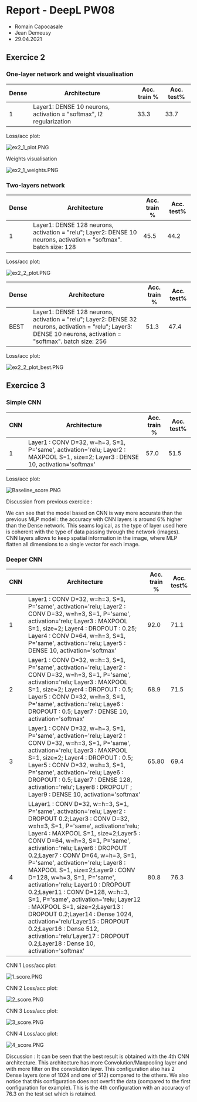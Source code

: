 # Report - DeepL PW08
* Romain Capocasale
* Jean Demeusy
* 29.04.2021

## Exercice 2

### One-layer network and weight visualisation
| Dense | Architecture                                                                                                                       | Acc. train % | Acc. test% |
|-----|------------------------------------------------------------------------------------------------------------------------------------|--------------|------------|
| 1   | Layer1: DENSE 10 neurons, activation = "softmax", l2 regularization   | 33.3 | 33.7 |

Loss/acc plot:

![ex2_1_plot.PNG](ex2_1_plot.PNG)

Weights visualisation

![ex2_1_weights.PNG](ex2_1_weights.PNG)

### Two-layers network
| Dense | Architecture                                                                                                                       | Acc. train % | Acc. test% |
|-----|------------------------------------------------------------------------------------------------------------------------------------|--------------|------------|
| 1   | Layer1: DENSE 128 neurons, activation = "relu"; Layer2: DENSE 10 neurons, activation = "softmax". batch size: 128   | 45.5 | 44.2 |

Loss/acc plot:

![ex2_2_plot.PNG](ex2_2_plot.PNG)


| Dense | Architecture                                                                                                                       | Acc. train % | Acc. test% |
|-----|------------------------------------------------------------------------------------------------------------------------------------|--------------|------------|
| BEST   | Layer1: DENSE 128 neurons, activation = "relu"; Layer2: DENSE 32 neurons, activation = "relu";  Layer3: DENSE 10 neurons, activation = "softmax". batch size: 256  | 51.3 | 47.4 |

Loss/acc plot:

![ex2_2_plot_best.PNG](ex2_2_plot_best.PNG)


## Exercice 3
### Simple CNN
| CNN | Architecture                                                                                                                       | Acc. train % | Acc. test% |
|-----|------------------------------------------------------------------------------------------------------------------------------------|--------------|------------|
| 1   | Layer1 : CONV D=32, w=h=3, S=1, P='same', activation='relu;  Layer2 : MAXPOOL S=1, size=2; Layer3 : DENSE 10, activation='softmax' |     57.0     |    51.5    |

Loss/acc plot:

![Baseline_score.PNG](Baseline_score.PNG)

Discussion from previous exercice : 

We can see that the model based on CNN is way more accurate than the previous MLP model : the accuracy with CNN layers is around 6% higher than the Dense network. This seams logical, as the type of layer used here is coherent with the type of data passing through the network (images). CNN layers allows to keep spatial information in the image, where MLP flatten all dimensions to a single vector for each image.


### Deeper CNN
| CNN | Architecture                                                                                                                       | Acc. train % | Acc. test% |
|-----|------------------------------------------------------------------------------------------------------------------------------------|--------------|------------|
| 1   | Layer1 : CONV D=32, w=h=3, S=1, P='same', activation='relu;  Layer2 : CONV D=32, w=h=3, S=1, P='same', activation='relu; Layer3 : MAXPOOL S=1, size=2; Layer4 : DROPOUT : 0.25; Layer4 : CONV D=64, w=h=3, S=1, P='same', activation='relu; Layer5 : DENSE 10, activation='softmax'|     92.0     |    71.1    |
| 2   | Layer1 : CONV D=32, w=h=3, S=1, P='same', activation='relu;  Layer2 : CONV D=32, w=h=3, S=1, P='same', activation='relu; Layer3 : MAXPOOL S=1, size=2; Layer4 : DROPOUT : 0.5; Layer5 : CONV D=32, w=h=3, S=1, P='same', activation='relu; Laye6 : DROPOUT : 0.5; Layer7 : DENSE 10, activation='softmax'|     68.9    |    71.5    |
| 3   | Layer1 : CONV D=32, w=h=3, S=1, P='same', activation='relu;  Layer2 : CONV D=32, w=h=3, S=1, P='same', activation='relu; Layer3 : MAXPOOL S=1, size=2; Layer4 : DROPOUT : 0.5; Layer5 : CONV D=32, w=h=3, S=1, P='same', activation='relu; Laye6 : DROPOUT : 0.5; Layer7 : DENSE 128, activation='relu'; Layer8 : DROPOUT ; Layer9 : DENSE 10, activation='softmax'|     65.80    |    69.4    |
| 4   | LLayer1 : CONV D=32, w=h=3, S=1, P='same', activation='relu; Layer2 : DROPOUT 0.2;Layer3 : CONV D=32, w=h=3, S=1, P='same', activation='relu; Layer4 : MAXPOOL S=1, size=2;Layer5 : CONV D=64, w=h=3, S=1, P='same', activation='relu; Layer6 : DROPOUT 0.2;Layer7 : CONV D=64, w=h=3, S=1, P='same', activation='relu; Layer8 : MAXPOOL S=1, size=2;Layer9 : CONV D=128, w=h=3, S=1, P='same', activation='relu; Layer10 : DROPOUT 0.2;Layer11 : CONV D=128, w=h=3, S=1, P='same', activation='relu; Layer12 : MAXPOOL S=1, size=2;Layer13 : DROPOUT 0.2;Layer14 : Dense 1024, activation='relu'Layer15 : DROPOUT 0.2;Layer16 : Dense 512, activation='relu'Layer17 : DROPOUT 0.2;Layer18 : Dense 10, activation='softmax'|     80.8    |    76.3    |

CNN 1 Loss/acc plot:

![1_score.PNG](1_score.PNG)

CNN 2 Loss/acc plot:

![2_score.PNG](2_score.PNG)

CNN 3 Loss/acc plot:

![3_score.PNG](3_score.PNG)

CNN 4 Loss/acc plot:

![4_score.PNG](4_score.PNG)

Discussion : 
It can be seen that the best result is obtained with the 4th CNN architecture. This architecture has more Convolution/Maxpooling layer and with more filter on the convolution layer. This configuration also has 2 Dense layers (one of 1024 and one of 512) compared to the others. We also notice that this configuration does not overfit the data (compared to the first configuration for example). This is the 4th configuration with an accuracy of 76.3 on the test set which is retained.
